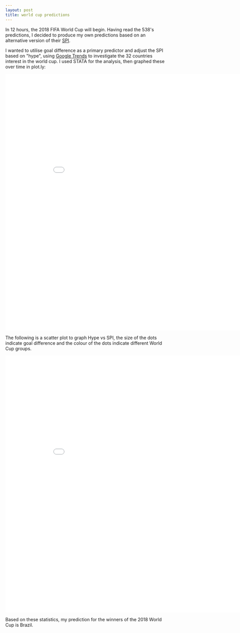 ```yaml
---
layout: post
title: world cup predictions
---
```


In 12 hours, the 2018 FIFA World Cup will begin. Having read the 538's predictions, I decided to produce my own predictions based on an alternative version of their [SPI](https://fivethirtyeight.com/features/how-our-club-soccer-projections-work/).

I wanted to utilise goal difference as a primary predictor and adjust the SPI based on "hype", using [Google Trends](https://trends.google.com/trends/?geo=US) to investigate the 32 countries interest in the world cup. I used STATA for the analysis, then graphed these over time in plot.ly:

<iframe width="900" height="800" frameborder="0" scrolling="no" src="//plot.ly/~ddhll/10.embed"></iframe>

The following is a scatter plot to graph Hype vs SPI, the size of the dots indicate goal difference and the colour of the dots indicate different World Cup groups.

<iframe width="900" height="800" frameborder="0" scrolling="no" src="//plot.ly/~ddhll/12.embed"></iframe>

Based on these statistics, my prediction for the winners of the 2018 World Cup is Brazil. 

